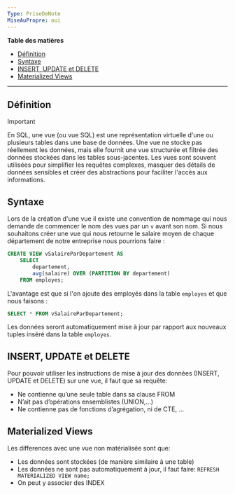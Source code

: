 ```yaml
---
Type: PriseDeNote
MiseAuPropre: oui
---
```

**Table des matières**
- [Définition](#d%C3%A9finition)
- [Syntaxe](#syntaxe)
- [INSERT, UPDATE et DELETE](#insert-update-et-delete)
- [Materialized Views](#materialized-views)

___
## Définition
>[!important]
>En SQL, une vue (ou vue SQL) est une représentation virtuelle d'une ou plusieurs tables dans une base de données. Une vue ne stocke pas réellement les données, mais elle fournit une vue structurée et filtrée des données stockées dans les tables sous-jacentes. Les vues sont souvent utilisées pour simplifier les requêtes complexes, masquer des détails de données sensibles et créer des abstractions pour faciliter l'accès aux informations.

## Syntaxe
Lors de la création d'une vue il existe une convention de nommage qui nous demande de commencer le nom des vues par un `v` avant son nom. Si nous souhaitons créer une vue qui nous retourne le salaire moyen de chaque département de notre entreprise nous pourrions faire : 
```sql
CREATE VIEW vSalaireParDepartement AS
	SELECT
		departement,
		avg(salaire) OVER (PARTITION BY departement)
	FROM employes;
```
L'avantage est que si l'on ajoute des employés dans la table `employes` et que nous faisons : 
```sql
SELECT * FROM vSalaireParDepartement;
```
Les données seront automatiquement mise à jour par rapport aux nouveaux tuples inséré dans la table `employes`.

## INSERT, UPDATE et DELETE
Pour pouvoir utiliser les instructions de mise à jour des données (INSERT, UPDATE et DELETE) sur une vue, il faut que sa requête:
- Ne contienne qu’une seule table dans sa clause FROM
- N’ait pas d’opérations ensemblistes (UNION,…)
- Ne contienne pas de fonctions d’agrégation, ni de CTE, …
## Materialized Views
Les differences avec une vue non matérialisée sont que:
- Les données sont stockées (de manière similaire à une table)
- Les données ne sont pas automatiquement à jour, il faut faire: 
	  `REFRESH MATERIALIZED VIEW name; `
- On peut y associer des INDEX